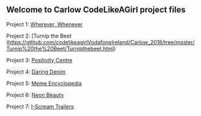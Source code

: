 ## Welcome to Carlow CodeLikeAGirl project files

Project 1: [Wherever, Whenever](https://codelikeagirlvodafoneireland.github.io/Carlow_2018/Wherever-Whenever/Home.html)

Project 2: [Turnip the Beet (https://github.com/codelikeagirlVodafoneIreland/Carlow_2018/tree/master/Turnip%20the%20Beet/Turnipthebeet.html)

Project 3: [Positivity Centre](https://github.com/codelikeagirlVodafoneIreland/Carlow_2018/tree/master/Positivity%20Centre/homepage.html)

Project 4: [Daring Denim](https://github.com/codelikeagirlVodafoneIreland/Carlow_2018/tree/master/Daring%20Denim/homepage.html)

Project 5: [Meme Encyclopedia](https://github.com/codelikeagirlVodafoneIreland/Carlow_2018/tree/master/Meme%20Encyclopedia/home.html)

Project 6: [Neon Beauty](https://github.com/codelikeagirlVodafoneIreland/Carlow_2018/blob/master/Neon%20Beauty/final%20project.html)

Project 7: [I-Scream Trailers](https://github.com/codelikeagirlVodafoneIreland/Carlow_2018/tree/master/I-Scream%20Trailers/index.html)
